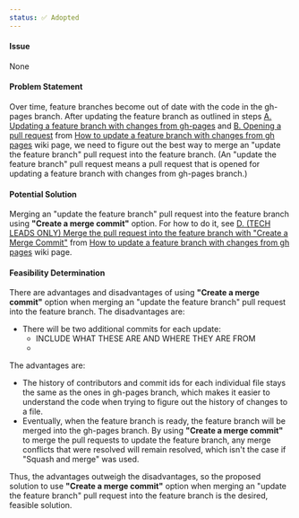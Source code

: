 ```yaml
---
status: ✅ Adopted
---
```


#### Issue

None

#### Problem Statement

Over time, feature branches become out of date with the code in the gh-pages branch. After updating the feature branch as outlined in steps [A. Updating a feature branch with changes from gh-pages](https://github.com/hackforla/website/wiki/How-to-update-a-feature-branch-with-changes-from-gh-pages#a-updating-a-feature-branch-with-changes-from-gh-pages) and [B. Opening a pull request](https://github.com/hackforla/website/wiki/How-to-update-a-feature-branch-with-changes-from-gh-pages#b-opening-a-pull-request) from [How to update a feature branch with changes from gh pages](https://github.com/hackforla/website/wiki/How-to-update-a-feature-branch-with-changes-from-gh-pages) wiki page, we need to figure out the best way to merge an "update the feature branch" pull request into the feature branch. (An "update the feature branch" pull request means a pull request that is opened for updating a feature branch with changes from gh-pages branch.)

#### Potential Solution

Merging an "update the feature branch" pull request into the feature branch using **"Create a merge commit"** option. For how to do it, see [D. (TECH LEADS ONLY) Merge the pull request into the feature branch with "Create a Merge Commit"](https://github.com/hackforla/website/wiki/How-to-update-a-feature-branch-with-changes-from-gh-pages#d-tech-leads-only-merge-the-pull-request-into-the-feature-branch-with-create-a-merge-commit) from [How to update a feature branch with changes from gh pages](https://github.com/hackforla/website/wiki/How-to-update-a-feature-branch-with-changes-from-gh-pages) wiki page.

#### Feasibility Determination

There are advantages and disadvantages of using **"Create a merge commit"** option when merging an "update the feature branch" pull request into the feature branch.
The disadvantages are:

- There will be two additional commits for each update:
  - INCLUDE WHAT THESE ARE AND WHERE THEY ARE FROM
  -

The advantages are:

- The history of contributors and commit ids for each individual file stays the same as the ones in gh-pages branch, which makes it easier to understand the code when trying to figure out the history of changes to a file.
- Eventually, when the feature branch is ready, the feature branch will be merged into the gh-pages branch. By using **"Create a merge commit"** to merge the pull requests to update the feature branch, any merge conflicts that were resolved will remain resolved, which isn't the case if "Squash and merge" was used.

Thus, the advantages outweigh the disadvantages, so the proposed solution to use **"Create a merge commit"** option when merging an "update the feature branch" pull request into the feature branch is the desired, feasible solution.
